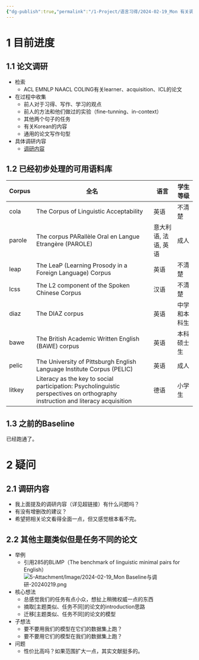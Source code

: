 ```yaml
---
{"dg-publish":true,"permalink":"/1-Project/语言习得/2024-02-19_Mon 有关调研的疑问/"}
---
```


# 1 目前进度
## 1.1 论文调研
- 检索
	- ACL EMNLP NAACL COLING有关learner、acquisition、ICL的论文
- 在过程中收集
	- 前人对于习得、写作、学习的观点
	- 前人的方法和他们做过的实验（fine-tunning、in-context）
	- 其他两个句子的任务
	- 有关Korean的内容
	- 通用的论文写作句型
- 具体调研内容
	- [调研内容](https://charming-begonia-c65b76.netlify.app/)
## 1.2 已经初步处理的可用语料库
| Corpus | 全名 | 语言 | 学生等级 |
| ---- | ---- | ---- | ---- |
| cola | The Corpus of Linguistic Acceptability | 英语 | 不清楚 |
| parole | The corpus PARallèle Oral en Langue Etrangère (PAROLE) | 意大利语, 法语, 英语 | 成人 |
| leap | The LeaP (Learning Prosody in a Foreign Language) Corpus | 英语 | 不清楚 |
| lcss | The L2 component of the Spoken Chinese Corpus | 汉语 | 不清楚 |
| diaz | The DIAZ corpus | 英语 | 中学和本科生 |
| bawe | The British Academic Written English (BAWE) corpus | 英语 | 本科硕士生 |
| pelic | The University of Pittsburgh English Language Institute Corpus (PELIC) | 英语 | 成人 |
| litkey | Literacy as the key to social participation: Psycholinguistic perspectives on orthography instruction and literacy acquisition | 德语 | 小学生 |
## 1.3 之前的Baseline
已经跑通了。
# 2 疑问
## 2.1 调研内容
- 我上面提及的调研内容（详见超链接）有什么问题吗？
- 有没有增删改的建议？
- 希望把相关论文看得全面一点，但又感觉根本看不完。
## 2.2 其他主题类似但是任务不同的论文
- 举例
	- 引用285的BLiMP（The benchmark of linguistic minimal pairs for English）![5-Attachment/Image/2024-02-19_Mon Baseline与调研-20240219.png](/img/user/5-Attachment/Image/2024-02-19_Mon%20Baseline%E4%B8%8E%E8%B0%83%E7%A0%94-20240219.png)
- 核心想法
	- 总感觉我们的任务有点小众，想扯上稍微权威一点的东西
	- 摘取[主题类似、任务不同]的论文的introduction思路
	- 迁移[主题类似、任务不同]的论文的模型
- 子想法
	- 要不要用我们的模型在它们的数据集上跑？
	- 要不要用它们的模型在我们的数据集上跑？
- 问题
	- 性价比高吗？如果范围扩大一点，其实文献挺多的。
